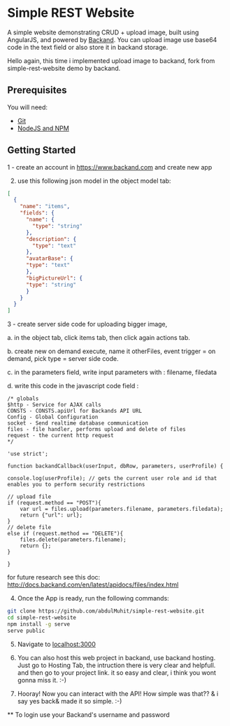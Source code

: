 # Simple REST Website 
A simple website demonstrating CRUD + upload image, built using AngularJS, and powered by [Backand](https://www.backand.com).
You can upload image use base64 code in the text field or also store it in backand storage.

Hello again, this time i implemented upload image to backand, fork from simple-rest-website demo by backand.

## Prerequisites
You will need:
* [Git](http://git-scm.com/)
* [NodeJS and NPM](https://gist.github.com/isaacs/579814)

## Getting Started

1 - create an account in https://www.backand.com and create new app

2. use this following json model in the object model tab:
```json
[
  {
    "name": "items",
    "fields": {
      "name": {
        "type": "string"
      },
      "description": {
        "type": "text"
      },
      "avatarBase": {
      "type": "text"
      },
      "bigPictureUrl": {
      "type": "string"
      }
    }
  }
]

```

3 - create server side code for uploading bigger image,

a. in the object tab, click items tab, then click again actions tab.

b. create new on demand execute, name it otherFiles, event trigger = on demand, pick type = server side code.

c. in the parameters field, write input parameters with : filename, filedata

d. write this code in the javascript code field :

```
/* globals
$http - Service for AJAX calls 
CONSTS - CONSTS.apiUrl for Backands API URL
Config - Global Configuration
socket - Send realtime database communication
files - file handler, performs upload and delete of files
request - the current http request
*/

'use strict';

function backandCallback(userInput, dbRow, parameters, userProfile) {

console.log(userProfile); // gets the current user role and id that enables you to perform security restrictions

// upload file
if (request.method == "POST"){
    var url = files.upload(parameters.filename, parameters.filedata);
    return {"url": url};
}
// delete file
else if (request.method == "DELETE"){
    files.delete(parameters.filename);
    return {};    
}

}

```
for future research see this doc: http://docs.backand.com/en/latest/apidocs/files/index.html
  
4. Once the App is ready, run the following commands:

  ```bash
  git clone https://github.com/abdulMuhit/simple-rest-website.git
  cd simple-rest-website
  npm install -g serve
  serve public
  ```

5. Navigate to [localhost:3000](http://localhost:3000)

6. You can also host this web project in backand, use backand hosting.
Just go to Hosting Tab, the intruction there is very clear and helpfull.
and then go to your project link. it so easy and clear, i think you wont gonna miss it. :-)

7. Hooray! Now you can interact with the API! How simple was that?? & i say yes back& made it so simple. :-)

** To login use your Backand's username and password 
